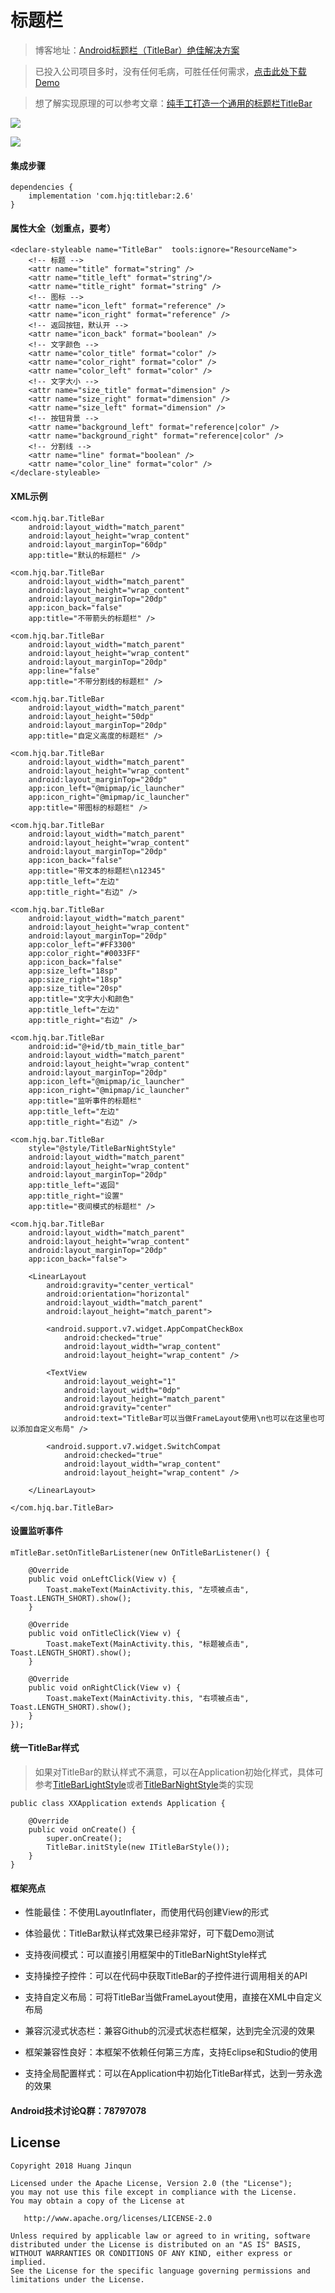 # 标题栏

> 博客地址：[Android标题栏（TitleBar）绝佳解决方案](https://www.jianshu.com/p/617be02dc265)

> 已投入公司项目多时，没有任何毛病，可胜任任何需求，[点击此处下载Demo](https://raw.githubusercontent.com/getActivity/TitleBar/master/TitleBar.apk)

> 想了解实现原理的可以参考文章：[纯手工打造一个通用的标题栏TitleBar](https://www.jianshu.com/p/ccf6506335e7)

![](TitleBar.png)

![](TitleBar.jpg)

#### 集成步骤

    dependencies {
        implementation 'com.hjq:titlebar:2.6'
    }

#### 属性大全（划重点，要考）

    <declare-styleable name="TitleBar"  tools:ignore="ResourceName">
        <!-- 标题 -->
        <attr name="title" format="string" />
        <attr name="title_left" format="string"/>
        <attr name="title_right" format="string" />
        <!-- 图标 -->
        <attr name="icon_left" format="reference" />
        <attr name="icon_right" format="reference" />
        <!-- 返回按钮，默认开 -->
        <attr name="icon_back" format="boolean" />
        <!-- 文字颜色 -->
        <attr name="color_title" format="color" />
        <attr name="color_right" format="color" />
        <attr name="color_left" format="color" />
        <!-- 文字大小 -->
        <attr name="size_title" format="dimension" />
        <attr name="size_right" format="dimension" />
        <attr name="size_left" format="dimension" />
        <!-- 按钮背景 -->
        <attr name="background_left" format="reference|color" />
        <attr name="background_right" format="reference|color" />
        <!-- 分割线 -->
        <attr name="line" format="boolean" />
        <attr name="color_line" format="color" />
    </declare-styleable>

#### XML示例

    <com.hjq.bar.TitleBar
        android:layout_width="match_parent"
        android:layout_height="wrap_content"
        android:layout_marginTop="60dp"
        app:title="默认的标题栏" />

    <com.hjq.bar.TitleBar
        android:layout_width="match_parent"
        android:layout_height="wrap_content"
        android:layout_marginTop="20dp"
        app:icon_back="false"
        app:title="不带箭头的标题栏" />

    <com.hjq.bar.TitleBar
        android:layout_width="match_parent"
        android:layout_height="wrap_content"
        android:layout_marginTop="20dp"
        app:line="false"
        app:title="不带分割线的标题栏" />

    <com.hjq.bar.TitleBar
        android:layout_width="match_parent"
        android:layout_height="50dp"
        android:layout_marginTop="20dp"
        app:title="自定义高度的标题栏" />

    <com.hjq.bar.TitleBar
        android:layout_width="match_parent"
        android:layout_height="wrap_content"
        android:layout_marginTop="20dp"
        app:icon_left="@mipmap/ic_launcher"
        app:icon_right="@mipmap/ic_launcher"
        app:title="带图标的标题栏" />

    <com.hjq.bar.TitleBar
        android:layout_width="match_parent"
        android:layout_height="wrap_content"
        android:layout_marginTop="20dp"
        app:icon_back="false"
        app:title="带文本的标题栏\n12345"
        app:title_left="左边"
        app:title_right="右边" />

    <com.hjq.bar.TitleBar
        android:layout_width="match_parent"
        android:layout_height="wrap_content"
        android:layout_marginTop="20dp"
        app:color_left="#FF3300"
        app:color_right="#0033FF"
        app:icon_back="false"
        app:size_left="18sp"
        app:size_right="18sp"
        app:size_title="20sp"
        app:title="文字大小和颜色"
        app:title_left="左边"
        app:title_right="右边" />

    <com.hjq.bar.TitleBar
        android:id="@+id/tb_main_title_bar"
        android:layout_width="match_parent"
        android:layout_height="wrap_content"
        android:layout_marginTop="20dp"
        app:icon_left="@mipmap/ic_launcher"
        app:icon_right="@mipmap/ic_launcher"
        app:title="监听事件的标题栏"
        app:title_left="左边"
        app:title_right="右边" />

    <com.hjq.bar.TitleBar
        style="@style/TitleBarNightStyle"
        android:layout_width="match_parent"
        android:layout_height="wrap_content"
        android:layout_marginTop="20dp"
        app:title_left="返回"
        app:title_right="设置"
        app:title="夜间模式的标题栏" />

    <com.hjq.bar.TitleBar
        android:layout_width="match_parent"
        android:layout_height="wrap_content"
        android:layout_marginTop="20dp"
        app:icon_back="false">

        <LinearLayout
            android:gravity="center_vertical"
            android:orientation="horizontal"
            android:layout_width="match_parent"
            android:layout_height="match_parent">

            <android.support.v7.widget.AppCompatCheckBox
                android:checked="true"
                android:layout_width="wrap_content"
                android:layout_height="wrap_content" />

            <TextView
                android:layout_weight="1"
                android:layout_width="0dp"
                android:layout_height="match_parent"
                android:gravity="center"
                android:text="TitleBar可以当做FrameLayout使用\n也可以在这里也可以添加自定义布局" />

            <android.support.v7.widget.SwitchCompat
                android:checked="true"
                android:layout_width="wrap_content"
                android:layout_height="wrap_content" />

        </LinearLayout>

    </com.hjq.bar.TitleBar>

#### 设置监听事件

    mTitleBar.setOnTitleBarListener(new OnTitleBarListener() {

        @Override
        public void onLeftClick(View v) {
            Toast.makeText(MainActivity.this, "左项被点击", Toast.LENGTH_SHORT).show();
        }

        @Override
        public void onTitleClick(View v) {
            Toast.makeText(MainActivity.this, "标题被点击", Toast.LENGTH_SHORT).show();
        }

        @Override
        public void onRightClick(View v) {
            Toast.makeText(MainActivity.this, "右项被点击", Toast.LENGTH_SHORT).show();
        }
    });

#### 统一TitleBar样式

> 如果对TitleBar的默认样式不满意，可以在Application初始化样式，具体可参考[TitleBarLightStyle](https://github.com/getActivity/TitleBar/blob/master/library/src/main/java/com/hjq/bar/TitleBarLightStyle.java)或者[TitleBarNightStyle](https://github.com/getActivity/TitleBar/blob/master/library/src/main/java/com/hjq/bar/TitleBarNightStyle.java)类的实现

	public class XXApplication extends Application {
	
	    @Override
	    public void onCreate() {
	        super.onCreate();
	        TitleBar.initStyle(new ITitleBarStyle());
        }
    }

#### 框架亮点

* 性能最佳：不使用LayoutInflater，而使用代码创建View的形式

* 体验最优：TitleBar默认样式效果已经非常好，可下载Demo测试

* 支持夜间模式：可以直接引用框架中的TitleBarNightStyle样式

* 支持操控子控件：可以在代码中获取TitleBar的子控件进行调用相关的API

* 支持自定义布局：可将TitleBar当做FrameLayout使用，直接在XML中自定义布局

* 兼容沉浸式状态栏：兼容Github的沉浸式状态栏框架，达到完全沉浸的效果

* 框架兼容性良好：本框架不依赖任何第三方库，支持Eclipse和Studio的使用

* 支持全局配置样式：可以在Application中初始化TitleBar样式，达到一劳永逸的效果

#### Android技术讨论Q群：78797078

## License

```text
Copyright 2018 Huang Jinqun

Licensed under the Apache License, Version 2.0 (the "License");
you may not use this file except in compliance with the License.
You may obtain a copy of the License at

   http://www.apache.org/licenses/LICENSE-2.0

Unless required by applicable law or agreed to in writing, software
distributed under the License is distributed on an "AS IS" BASIS,
WITHOUT WARRANTIES OR CONDITIONS OF ANY KIND, either express or implied.
See the License for the specific language governing permissions and
limitations under the License.
```
